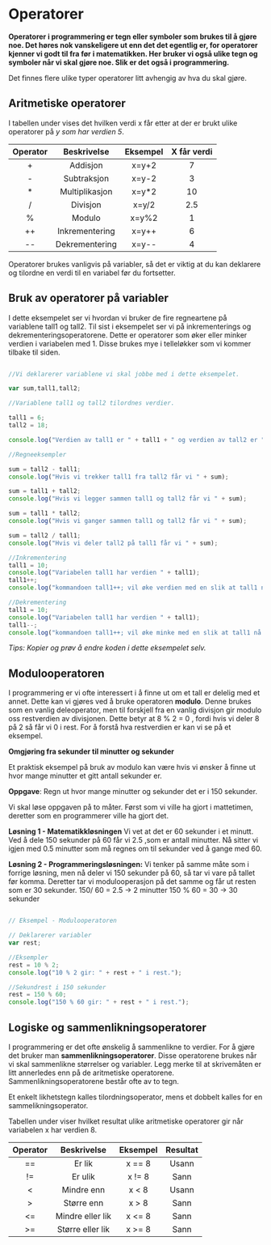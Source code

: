 Operatorer
==========

**Operatorer i programmering er tegn eller symboler som brukes til å gjøre noe. Det høres nok vanskeligere ut enn det det egentlig er, for operatorer kjenner vi godt til fra før i matematikken. Her bruker vi også ulike tegn og symboler når vi skal gjøre noe. Slik er det også i programmering.**

Det finnes flere ulike typer operatorer litt avhengig av hva du skal gjøre.

Aritmetiske operatorer
----------------------

I tabellen under vises det hvilken verdi x får etter at der er brukt ulike operatorer på _y som har verdien 5_.

|Operator|Beskrivelse|Eksempel|X får verdi|
|:-------------:|:-------------:|:-----:|:-:|
| +  |Addisjon      |x=y+2|7
| -  |Subtraksjon   |x=y-2|3
| *  |Multiplikasjon|x=y*2|10
| /  |Divisjon      |x=y/2|2.5
| %  |Modulo        |x=y%2|1
| ++ |Inkrementering|x=y++|6
| -- |Dekrementering|x=y--|4


Operatorer brukes vanligvis på variabler, så det er viktig at du kan deklarere og tilordne en verdi til en variabel før du fortsetter.

Bruk av operatorer på variabler
-------------------------------
I dette eksempelet ser vi hvordan vi bruker de fire regneartene på variablene tall1 og tall2. Til sist i eksempelet ser vi på inkrementerings og dekrementeringsoperatorene. Dette er operatorer som øker eller minker verdien i variabelen med 1. Disse brukes mye i telleløkker som vi kommer tilbake til siden.

``` javascript

//Vi deklarerer variablene vi skal jobbe med i dette eksempelet.

var sum,tall1,tall2;

//Variablene tall1 og tall2 tilordnes verdier.

tall1 = 6;
tall2 = 18;

console.log("Verdien av tall1 er " + tall1 + " og verdien av tall2 er " + tall2);

//Regneeksempler

sum = tall2 - tall1;
console.log("Hvis vi trekker tall1 fra tall2 får vi " + sum);

sum = tall1 + tall2;
console.log("Hvis vi legger sammen tall1 og tall2 får vi " + sum);

sum = tall1 * tall2;
console.log("Hvis vi ganger sammen tall1 og tall2 får vi " + sum);

sum = tall2 / tall1;
console.log("Hvis vi deler tall2 på tall1 får vi " + sum);

//Inkrementering
tall1 = 10;
console.log("Variabelen tall1 har verdien " + tall1);
tall1++;
console.log("kommandoen tall1++; vil øke verdien med en slik at tall1 nå er " + tall1);

//Dekrementering
tall1 = 10;
console.log("Variabelen tall1 har verdien " + tall1);
tall1--;
console.log("kommandoen tall1++; vil øke minke med en slik at tall1 nå er " + tall1);
```

*Tips: Kopier og prøv å endre koden i dette eksempelet selv.*

Modulooperatoren
----------------
I programmering er vi ofte interessert i å finne ut om et tall er delelig med et annet. Dette kan vi gjøres ved å bruke operatoren **modulo**. Denne brukes som en vanlig deleoperator, men til forskjell fra en vanlig divisjon gir modulo oss restverdien av divisjonen. Dette betyr at 8 % 2 = 0 , fordi hvis vi deler 8 på 2 så får vi 0 i rest. For å forstå hva restverdien er kan vi se på et eksempel.

**Omgjøring fra sekunder til minutter og sekunder**


Et praktisk eksempel på bruk av modulo kan være hvis vi ønsker å finne ut hvor mange minutter et gitt antall sekunder er.

**Oppgave**: Regn ut hvor mange minutter og sekunder det er i 150 sekunder.

Vi skal løse oppgaven på to måter. Først som vi ville ha gjort i mattetimen, deretter som en programmerer ville ha gjort det.

**Løsning 1 - Matematikkløsningen** Vi vet at det er 60 sekunder i et minutt. Ved å dele 150 sekunder på 60 får vi 2.5 ,som er antall minutter. Nå sitter vi igjen med 0.5 minutter som må regnes om til sekunder ved å gange med 60.

**Løsning 2 - Programmeringsløsningen:** Vi tenker på samme måte som i forrige løsning, men nå deler vi 150 sekunder på 60, så tar vi vare på tallet før komma. Deretter tar vi modulooperasjon på det samme og får ut resten som er 30 sekunder. 150/ 60 = 2.5 -> 2 minutter 150 % 60 = 30 -> 30 sekunder

``` javascript

// Eksempel - Modulooperatoren

// Deklarerer variabler
var rest;

//Eksempler
rest = 10 % 2;
console.log("10 % 2 gir: " + rest + " i rest.");

//Sekundrest i 150 sekunder
rest = 150 % 60;
console.log("150 % 60 gir: " + rest + " i rest.");
```

Logiske og sammenlikningsoperatorer
-----------------------------------

I programmering er det ofte ønskelig å sammenlikne to verdier. For å gjøre det bruker man **sammenlikningsoperatorer**. Disse operatorene brukes når vi skal sammenlikne størrelser og variabler. Legg merke til at skrivemåten er litt annerledes enn på de aritmetiske operatorene. Sammenlikningsoperatorene består ofte av to tegn.

Et enkelt likhetstegn kalles tilordningsoperator, mens et dobbelt kalles for en sammelikningsoperator.

Tabellen under viser hvilket resultat ulike aritmetiske operatorer gir når variabelen x har verdien 8.

|Operator|Beskrivelse|Eksempel|Resultat|
|:-------------:|:-------------:|:-----:|:-:|
| == |Er lik          |x == 8|Usann
| != |Er ulik         |x != 8|Sann
| <  |Mindre enn      |x < 8 |Usann
| >  |Større enn      |x > 8 |Sann
| <= |Mindre eller lik|x <= 8|Sann
| >= |Større eller lik|x >= 8|Sann
